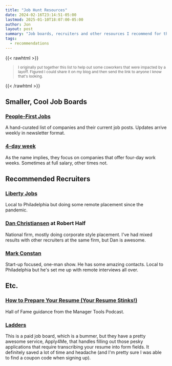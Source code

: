 ```yaml
---
title: "Job Hunt Resources"
date: 2024-02-16T23:14:51-05:00
lastmod: 2025-01-10T18:07:00-05:00
author: Jon
layout: post
summary: "Job boards, recruiters and other resources I recommend for those looking for a new software engineering job."
tags:
  - recommendations
---
```


{{< rawhtml >}}
<blockquote>
<small>
I originally put together this list to help out some coworkers that were impacted by a layoff. Figured I could share it
on my blog and then send the link to anyone I know that's looking.
</small>
</blockquote>
{{< /rawhtml >}}

## Smaller, Cool Job Boards
### [People-First Jobs](https://peoplefirstjobs.com/)
A hand-curated list of companies and their current job posts. Updates arrive weekly in newsletter format.

### [4-day week](https://4dayweek.io/)
As the name implies, they focus on companies that offer four-day work weeks. Sometimes at full salary, other times not.

## Recommended Recruiters
### [Liberty Jobs](https://libertyjobs.com/)
Local to Philadelphia but doing some remote placement since the pandemic. 

### [Dan Christiansen](mailto:Dan.Christiansen@roberthalf.com) at Robert Half
National firm, mostly doing corporate style placement. I've had mixed results with other recruiters at the same firm, but Dan is awesome.

### [Mark Constan](mailto:mark@mtcsearchgroup.com)
  Start-up focused, one-man show. He has some amazing contacts. Local to Philadelphia but he's set me up with remote interviews all over.
    
## Etc.
### [How to Prepare Your Resume (Your Resume Stinks!)](https://www.manager-tools.com/2005/10/your-resume-stinks) 
Hall of Fame guidance from the Manager Tools Podcast.

### [Ladders](https://www.theladders.com/) 
This is a paid job board, which is a bummer, but they have a pretty awesome service, Apply4Me, that handles filling out 
those pesky applications that require transcribing your resume into form fields. It definitely saved a lot of time and
headache (and I'm pretty sure I was able to find a coupon code when signing up).
